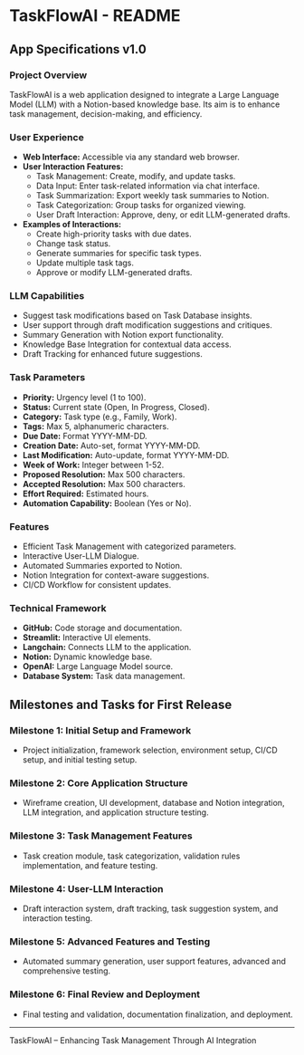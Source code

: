 # TaskFlowAI - README

## App Specifications v1.0

### Project Overview
TaskFlowAI is a web application designed to integrate a Large Language Model (LLM) with a Notion-based knowledge base. Its aim is to enhance task management, decision-making, and efficiency.

### User Experience
- **Web Interface:** Accessible via any standard web browser.
- **User Interaction Features:**
  - Task Management: Create, modify, and update tasks.
  - Data Input: Enter task-related information via chat interface.
  - Task Summarization: Export weekly task summaries to Notion.
  - Task Categorization: Group tasks for organized viewing.
  - User Draft Interaction: Approve, deny, or edit LLM-generated drafts.
- **Examples of Interactions:**
  - Create high-priority tasks with due dates.
  - Change task status.
  - Generate summaries for specific task types.
  - Update multiple task tags.
  - Approve or modify LLM-generated drafts.

### LLM Capabilities
- Suggest task modifications based on Task Database insights.
- User support through draft modification suggestions and critiques.
- Summary Generation with Notion export functionality.
- Knowledge Base Integration for contextual data access.
- Draft Tracking for enhanced future suggestions.

### Task Parameters
- **Priority:** Urgency level (1 to 100).
- **Status:** Current state (Open, In Progress, Closed).
- **Category:** Task type (e.g., Family, Work).
- **Tags:** Max 5, alphanumeric characters.
- **Due Date:** Format YYYY-MM-DD.
- **Creation Date:** Auto-set, format YYYY-MM-DD.
- **Last Modification:** Auto-update, format YYYY-MM-DD.
- **Week of Work:** Integer between 1-52.
- **Proposed Resolution:** Max 500 characters.
- **Accepted Resolution:** Max 500 characters.
- **Effort Required:** Estimated hours.
- **Automation Capability:** Boolean (Yes or No).

### Features
- Efficient Task Management with categorized parameters.
- Interactive User-LLM Dialogue.
- Automated Summaries exported to Notion.
- Notion Integration for context-aware suggestions.
- CI/CD Workflow for consistent updates.

### Technical Framework
- **GitHub:** Code storage and documentation.
- **Streamlit:** Interactive UI elements.
- **Langchain:** Connects LLM to the application.
- **Notion:** Dynamic knowledge base.
- **OpenAI:** Large Language Model source.
- **Database System:** Task data management.

## Milestones and Tasks for First Release

### Milestone 1: Initial Setup and Framework
- Project initialization, framework selection, environment setup, CI/CD setup, and initial testing setup.

### Milestone 2: Core Application Structure
- Wireframe creation, UI development, database and Notion integration, LLM integration, and application structure testing.

### Milestone 3: Task Management Features
- Task creation module, task categorization, validation rules implementation, and feature testing.

### Milestone 4: User-LLM Interaction
- Draft interaction system, draft tracking, task suggestion system, and interaction testing.

### Milestone 5: Advanced Features and Testing
- Automated summary generation, user support features, advanced and comprehensive testing.

### Milestone 6: Final Review and Deployment
- Final testing and validation, documentation finalization, and deployment.

---
TaskFlowAI – Enhancing Task Management Through AI Integration
